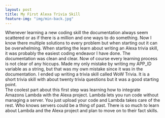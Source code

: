 ```yaml
---
layout: post
title: My First Alexa Trivia Skill
feature-img: "img/min-back.jpg"
---
```


Whenever learning a new coding skill the documentation always seem scattered or as if there is a million and one ways to do something. Now I know there multiple solutions to every problem but when starting out it can be overwhelming. When starting the learn about writing an Alexa trivia skill, it was probably the easiest coding endeavor I have done. The documentation was clean and clear.  Now of course every learning process is not clear of any hiccups. Made my only mistake by writing my APP_ID variable as a string, but that was my own mistake since it was in the documentation.  I ended up writing a trivia skill called WoW Trivia. It is a short trivia skill with about twenty trivia questions but it was a good starting point.  
The coolest part about this first step was learning how to integrate Amazons Lambda with the Alexa project. Lambda lets you run code without managing a server. You just upload your code and Lambda takes care of the rest. Who knows servers could be a thing of past. There is so much to learn about Lambda and the Alexa project and plan to move on to their fact skills.